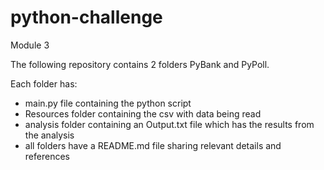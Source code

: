 # python-challenge
Module 3

The following repository contains 2 folders PyBank and PyPoll.

Each folder has:
- main.py file containing the python script
- Resources folder containing the csv with data being read
- analysis folder containing an Output.txt file which has the results from the analysis
- all folders have a README.md file sharing relevant details and references

  
